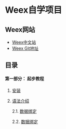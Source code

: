 # Weex自学项目

## Weex网站

* [Weex中文站](http://alibaba.github.io/weex/cn/)
* [Weex Git地址](https://github.com/alibaba/weex)

## 目录

#### 第一部分： 起步教程

1. [安装](./documents/ex01.tutorial/01.install.md)
2. [语法介绍](./documents/ex01.tutorial/02.syntax.main.md)

    2.1. [数据绑定](./documents/ex01.tutorial/02.1.syntax.data-binding.md)
    
    2.2. [数据绑定](./documents/ex01.tutorial/02.2.syntax.style-n-class.md)

